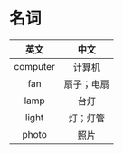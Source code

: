 # 名词
|英文|中文|
|:---:|:---:|
| computer | 计算机 |
| fan | 扇子；电扇 |
| lamp | 台灯 |
| light | 灯；灯管 |
| photo | 照片 | 



